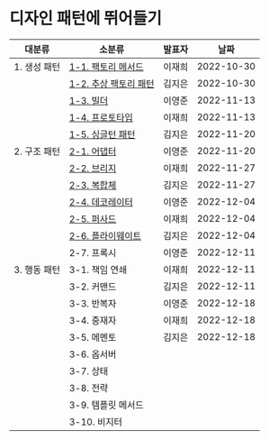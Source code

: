 # 디자인 패턴에 뛰어들기

| 대분류       | 소분류                                                       | 발표자 | 날짜       |
| ------------ | ------------------------------------------------------------ | ------ | ---------- |
| 1. 생성 패턴 | [1-1. 팩토리 메서드](1.%20생성%20패턴/1-1.%20팩토리%20메서드.md) | 이재희 | 2022-10-30 |
|              | [1-2. 추상 팩토리 패턴](1.%20생성%20패턴/1-2.%20추상%20팩토리%20패턴.md) | 김지은 | 2022-10-30 |
|              | [1-3. 빌더](1.%20생성%20패턴/1-3.%20빌더.md)                 | 이영준 | 2022-11-13 |
|              | [1-4. 프로토타입](1.%20생성%20패턴/1-4.%20프로토타입.md)     | 이재희 | 2022-11-13 |
|              | [1-5. 싱글턴 패턴](1.%20생성%20패턴/1-5.%20싱글턴%20패턴.md) | 김지은 | 2022-11-20 |
| 2. 구조 패턴 | [2-1. 어댑터](2.%20구조%20패턴/2-1.%20어댑터.md)             | 이영준 | 2022-11-20 |
|              | [2-2. 브리지](2.%20구조%20패턴/2-2.%20브리지.md)             | 이재희 | 2022-11-27 |
|              | [2-3. 복합체](2.%20구조%20패턴/2-3.%20복합체.md)             | 김지은 | 2022-11-27 |
|              | [2-4. 데코레이터](2.%20구조%20패턴/2-4.%20데코레이터.md)     | 이영준 | 2022-12-04 |
|              | [2-5. 퍼사드](2.%20구조%20패턴/2-5.%20퍼사드.md)             | 이재희 | 2022-12-04 |
|              | [2-6. 플라이웨이트](2.%20구조%20패턴/2-6.%20플라이웨이트.md) | 김지은 | 2022-12-04 |
|              | 2-7. 프록시                                                  | 이영준 | 2022-12-11 |
| 3. 행동 패턴 | 3-1. 책임 연쇄                                               | 이재희 | 2022-12-11 |
|              | 3-2. 커맨드                                                  | 김지은 | 2022-12-11 |
|              | 3-3. 반복자                                                  | 이영준 | 2022-12-18 |
|              | 3-4. 중재자                                                  | 이재희 | 2022-12-18 |
|              | 3-5. 메멘토                                                  | 김지은 | 2022-12-18 |
|              | 3-6. 옵서버                                                  |        |            |
|              | 3-7. 상태                                                    |        |            |
|              | 3-8. 전략                                                    |        |            |
|              | 3-9. 템플릿 메서드                                           |        |            |
|              | 3-10. 비지터                                                 |        |            |
